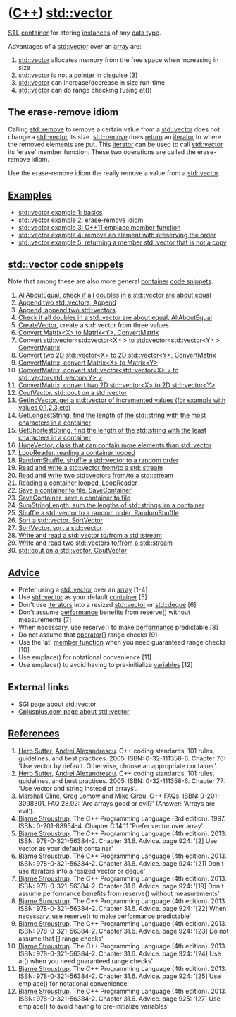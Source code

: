 # ([C++](Cpp.md)) [std::vector](CppStdVector.md)

[STL](CppStl.md) [container](CppContainer.md) for storing
[instances](CppInstance.md) of any [data type](CppDataType.md).

Advantages of a [std::vector](CppStdVector.md) over an
[array](CppArray.md) are:

1.  [std::vector](CppStdVector.md) allocates memory from the free space when increasing in size
2.  [std::vector](CppStdVector.md) is not a [pointer](CppPointer.md) in disguise [3]
3.  [std::vector](CppStdVector.md) can increase/decrease in size run-time
4.  [std::vector](CppStdVector.md) can do range checking (using at())

## The erase-remove idiom

Calling [std::remove](CppStdRemove.md) to remove a certain value from a
[std::vector](CppStdVector.md) does not change a
[std::vector](CppStdVector.md) its size. [std::remove](CppStdRemove.md) does
[return](CppReturn.md) an [iterator](CppIterator.md) to where the
removed elements are put. This [iterator](CppIterator.md) can be used
to call [std::vector](CppStdVector.md) its 'erase' member function. These
two operations are called the erase-remove idiom.

Use the erase-remove idiom the really remove a value from a
[std::vector](CppStdVector.md).

## [Examples](CppExample.md)

 * [std::vector example 1: basics](CppStdVectorExample1.md)
 * [std::vector example 2: erase-remove idiom](CppStdVectorExample2.md)
 * [std::vector example 3: C++11 emplace member function](CppStdVectorExample3.md)
 * [std::vector example 4: remove an element with preserving the order](CppStdVectorExample4.md)
 * [std::vector example 5: returning a member std::vector that is not a copy](CppStdVectorExample5.md)

## [std::vector](CppStdVector.md) [code snippets](CppCodeSnippets.md)

Note that among these are also more general
[container](CppContainer.md) [code snippets](CppCodeSnippets.md).

1.  [AllAboutEqual, check if all doubles in a std::vector are about equal](CppAllAboutEqual.md)
2.  [Append two std::vectors, Append](CppAppend.md)
3.  [Append, append two std::vectors](CppAppend.md)
4.  [Check if all doubles in a std::vector are about equal, AllAboutEqual](CppAllAboutEqual.md)
5.  [CreateVector](CppCreateVector.md), create a std::vector from three values
6.  [Convert Matrix&lt;X&gt; to Matrix&lt;Y&gt;, ConvertMatrix](CppConvertMatrix.md)
7.  [Convert std::vector&lt;std::vector&lt;X&gt; &gt; to std::vector&lt;std::vector&lt;Y&gt; &gt;, ConvertMatrix](CppConvertMatrix.md)
8.  [Convert two 2D std::vector&lt;X&gt; to 2D std::vector&lt;Y&gt;, ConvertMatrix](CppConvertMatrix.md)
9.  [ConvertMatrix, convert Matrix&lt;X&gt; to Matrix&lt;Y&gt;](CppConvertMatrix.md)
10. [ConvertMatrix, convert std::vector&lt;std::vector&lt;X&gt; &gt; to std::vector&lt;std::vector&lt;Y&gt; &gt;](CppConvertMatrix.md)
11. [ConvertMatrix, convert two 2D std::vector&lt;X&gt; to 2D std::vector&lt;Y&gt;](CppConvertMatrix.md)
12. [CoutVector, std::cout on a std::vector](CppCoutVector.md)
13. [GetIncVector, get a std::vector of incremented values (for example with values 0,1,2,3,etc)](CppGetIncVector.md)
14. [GetLongestString, find the length of the std::string with the most characters in a container](CppGetLongestStringLength.md)
15. [GetShortestString, find the length of the std::string with the least characters in a container](CppGetShortestStringLength.md)
16. [HugeVector, class that can contain more elements than std::vector](CppHugeVector.md)
17. [LoopReader, reading a container looped](CppLoopReader.md)
18. [RandomShuffle, shuffle a std::vector to a random order](CppRandomShuffle.md)
19. [Read and write a std::vector from/to a std::stream](CppVectorToStream.md)
20. [Read and write two std::vectors from/to a std::stream](CppVectorsToStream.md)
21. [Reading a container looped, LoopReader](CppLoopReader.md)
22. [Save a container to file, SaveContainer](CppSaveContainer.md)
23. [SaveContainer, save a container to file](CppSaveContainer.md)
24. [SumStringLength, sum the lengths of std::strings irn a container](CppSumStringLength.md)
25. [Shuffle a std::vector to a random order, RandomShuffle](CppRandomShuffle.md)
26. [Sort a std::vector, SortVector](CppSortVector.md)
27. [SortVector, sort a std::vector](CppSortVector.md)
28. [Write and read a std::vector to/from a std::stream](CppVectorToStream.md)
29. [Write and read two std::vectors to/from a std::stream](CppVectorsToStream.md)
30. [std::cout on a std::vector, CoutVector](CppCoutVector.md)

## [Advice](CppAdvice.md)

 * Prefer using a [std::vector](CppStdVector.md) over an [array](CppArray.md) [1-4]
 * Use [std::vector](CppStdVector.md) as your default [container](CppContainer.md) [5]
 * Don't use [iterators](CppIterator.md) into a resized [std::vector](CppStdVector.md) or [std::deque](CppStdDeque.md) [6]
 * Don't assume [performance](CppPerformance.md) benefits from reserve() without measurements [7]
 * When necessary, use reserve() to make [performance](CppPerformance.md) predictable [8]
 * Do not assume that [operator[]](CppOperatorIndex.md) range checks [9]
 * Use the 'at' [member function](CppMemberFunction.md) when you need guaranteed range checks [10]
 * Use emplace() for notational convenience [11]
 * Use emplace() to avoid having to pre-initialize [variables](CppVariable.md) [12]

## External links

 * [SGI page about std::vector](http://www.sgi.com/tech/stl/Vector.html)
 * [Cplusplus.com page about std::vector](http://www.cplusplus.com/reference/stl/vector/vector)

## [References](CppReferences.md)

1.  [Herb Sutter](CppHerbSutter.md), [Andrei Alexandrescu](CppAndreiAlexandrescu.md). C++ coding standards: 101 rules, guidelines, and best practices. 2005. ISBN: 0-32-111358-6. Chapter 76: 'Use vector by default. Otherwise, choose an appropriate container'.
2.  [Herb Sutter](CppHerbSutter.md), [Andrei Alexandrescu](CppAndreiAlexandrescu.md). C++ coding standards: 101 rules, guidelines, and best practices. 2005. ISBN: 0-32-111358-6. Chapter 77: 'Use vector and string instead of arrays'.
3.  [Marshall Cline](CppMarshallCline.md), [Greg Lomow](CppGregLomow.md) and [Mike Girou](CppMikeGirou.md). C++ FAQs. ISBN: 0-201-3098301. FAQ 28.02: 'Are arrays good or evil?' (Answer: 'Arrays are evil').
4.  [Bjarne Stroustrup](CppBjarneStroustrup.md). The C++ Programming Language (3rd edition). 1997. ISBN: 0-201-88954-4. Chapter C.14.11 'Prefer vector over array'.
5.  [Bjarne Stroustrup](CppBjarneStroustrup.md). The C++ Programming Language (4th edition). 2013. ISBN: 978-0-321-56384-2. Chapter 31.6. Advice. page 924: '[2] Use vector as your default container'
6.  [Bjarne Stroustrup](CppBjarneStroustrup.md). The C++ Programming Language (4th edition). 2013. ISBN: 978-0-321-56384-2. Chapter 31.6. Advice. page 924: '[21] Don't use iterators into a resized vector or deque'
7.  [Bjarne Stroustrup](CppBjarneStroustrup.md). The C++ Programming Language (4th edition). 2013. ISBN: 978-0-321-56384-2. Chapter 31.6. Advice. page 924: '[19] Don't assume performance benefits from reserve() without measurements'
8.  [Bjarne Stroustrup](CppBjarneStroustrup.md). The C++ Programming Language (4th edition). 2013. ISBN: 978-0-321-56384-2. Chapter 31.6. Advice. page 924: '[22] When necessary, use reserve() to make performance predictable'
9.  [Bjarne Stroustrup](CppBjarneStroustrup.md). The C++ Programming Language (4th edition). 2013. ISBN: 978-0-321-56384-2. Chapter 31.6. Advice. page 924: '[23] Do not assume that [] range checks'
10. [Bjarne Stroustrup](CppBjarneStroustrup.md). The C++ Programming Language (4th edition). 2013. ISBN: 978-0-321-56384-2. Chapter 31.6. Advice. page 924: '[24] Use at() when you need guaranteed range checks'
11. [Bjarne Stroustrup](CppBjarneStroustrup.md). The C++ Programming Language (4th edition). 2013. ISBN: 978-0-321-56384-2. Chapter 31.6. Advice. page 924: '[25] Use emplace() for notational convenience'
12. [Bjarne Stroustrup](CppBjarneStroustrup.md). The C++ Programming Language (4th edition). 2013. ISBN: 978-0-321-56384-2. Chapter 31.6. Advice. page 925: '[27] Use emplace() to avoid having to pre-initialize variables'
